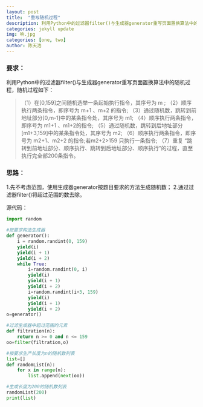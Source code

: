 ```yaml
---
layout: post
title:  "重写随机过程"
description: 利用Python中的过滤器filter()与生成器generator重写页面置换算法中的随机过程
categories: jekyll update
img: 响.jpg
categories: [one, two]
author: 陈天浩
---
```

### 要求：

利用Python中的过滤器filter()与生成器generator重写页面置换算法中的随机过程，随机过程如下：

> （1）在[0,159]之间随机选举一条起始执行指令，其序号为 m ;
> （2）顺序执行两条指令，即序号为 m+1 、m+2 的指令;
> （3）通过随机数，跳转到前地址部分[0,m-1]中的某条指令处，其序号为 m1;
> （4）顺序执行两条指令，即序号为 m1+1 、m1+2的指令;
> （5）通过随机数，跳转到后地址部分[m1+3,159]中的某条指令处，其序号为 m2;
> （6）顺序执行两条指令，即序号为 m2+1、m2+2 的指令;若m2+2>159 只执行一条指令;
> （7）重复 “跳转到前地址部分、顺序执行、跳转到后地址部分、顺序执行”的过程，直至执行完全部200条指令。

### 思路：

1.先不考虑范围，使用生成器generator按题目要求的方法生成随机数；
2.通过过滤器filter()将超过范围的数去除。

源代码：

```python
import random

#按要求构造生成器
def generator():
    i = random.randint(0, 159)
    yield(i)
    yield(i + 1)
    yield(i + 2)
    while True:
        i=random.randint(0, i)
        yield(i)
        yield(i + 1)
        yield(i + 2)
        i=random.randint(i+3, 159)
        yield(i)
        yield(i + 1)
        yield(i + 2)
o=generator()

#过滤生成器中超过范围的元素
def filtration(n):
    return n >= 0 and n <= 159
oo=filter(filtration,o)

#按要求生产长度为n的随机数列表
list=[]
def randomList(n):
    for x in range(n):
        list.append(next(oo))

#生成长度为200的随机数列表
randomList(200)
print(list)
```
